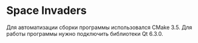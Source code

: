 # Space Invaders
 
Для автоматизации сборки программы использовался CMake 3.5. Для работы программы нужно подключить библиотеки Qt 6.3.0. 
